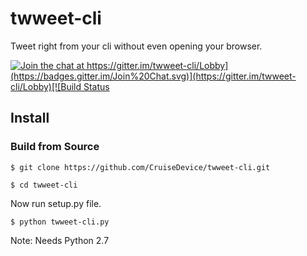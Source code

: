 # twweet-cli
Tweet right from your cli without even opening your browser.

[![Join the chat at https://gitter.im/twweet-cli/Lobby](https://badges.gitter.im/Join%20Chat.svg)](https://gitter.im/twweet-cli/Lobby)[![Build Status](https://travis-ci.org/nithinswarrier/twweet-cli.svg?branch=master)](https://travis-ci.org/nithinswarrier/twweet-cli)

## Install

### Build from Source

`$ git clone https://github.com/CruiseDevice/twweet-cli.git`

`$ cd twweet-cli`

Now run setup.py file.

`$ python twweet-cli.py`

Note: Needs Python 2.7
